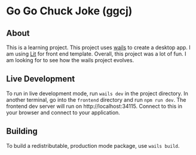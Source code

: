 # Go Go Chuck Joke (ggcj)

## About

This is a learning project. This project uses [wails](https://wails.io/) to create a desktop app. I am using [Lit](https://lit.dev/) for front end template. Overall, this project was a lot of fun. I am looking for to see how the wails project evolves.

## Live Development

To run in live development mode, run `wails dev` in the project directory. In another terminal, go into the `frontend`
directory and run `npm run dev`. The frontend dev server will run on http://localhost:34115. Connect to this in your
browser and connect to your application.

## Building

To build a redistributable, production mode package, use `wails build`.
